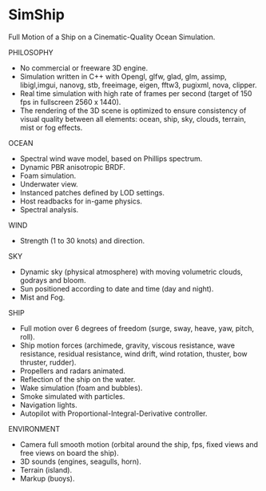# SimShip
Full Motion of a Ship on a Cinematic-Quality Ocean Simulation.

PHILOSOPHY

- No commercial or freeware 3D engine.
- Simulation written in C++ with Opengl, glfw, glad, glm, assimp, libigl,imgui, nanovg, stb, freeimage, eigen, fftw3, pugixml, nova, clipper.
- Real time simulation with high rate of frames per second (target of 150 fps in fullscreen 2560 x 1440).
- The rendering of the 3D scene is optimized to ensure consistency of visual quality between all elements: ocean, ship, sky, clouds, terrain, mist or fog effects.


OCEAN

- Spectral wind wave model, based on Phillips spectrum.
- Dynamic PBR anisotropic BRDF.
- Foam simulation.
- Underwater view.
- Instanced patches defined by LOD settings.
- Host readbacks for in-game physics.
- Spectral analysis.

WIND

- Strength (1 to 30 knots) and direction.

SKY

- Dynamic sky (physical atmosphere) with moving volumetric clouds, godrays and bloom.
- Sun positioned according to date and time (day and night).
- Mist and Fog.

SHIP

- Full motion over 6 degrees of freedom (surge, sway, heave, yaw, pitch, roll).
- Ship motion forces (archimede, gravity, viscous resistance, wave resistance, residual resistance, wind drift, wind rotation, thuster, bow thruster, rudder).
- Propellers and radars animated.
- Reflection of the ship on the water.
- Wake simulation (foam and bubbles).
- Smoke simulated with particles.
- Navigation lights.
- Autopilot with Proportional-Integral-Derivative controller.

ENVIRONMENT

- Camera full smooth motion (orbital around the ship, fps, fixed views and free views on board the ship).
- 3D sounds (engines, seagulls, horn).
- Terrain (island).
- Markup (buoys).
